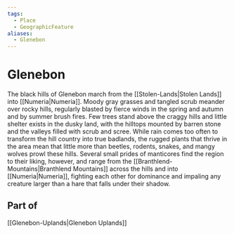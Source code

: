 ```yaml
---
tags:
  - Place
  - GeographicFeature
aliases:
  - Glenebon
---
```

# Glenebon
The black hills of Glenebon march from the [[Stolen-Lands|Stolen Lands]] into [[Numeria|Numeria]]. Moody gray grasses and tangled scrub meander over rocky hills, regularly blasted by fierce winds in the spring and autumn and by summer brush fires. Few trees stand above the craggy hills and little shelter exists in the dusky land, with the hilltops mounted by barren stone and the valleys filled with scrub and scree. While rain comes too often to transform the hill country into true badlands, the rugged plants that thrive in the area mean that little more than beetles, rodents, snakes, and mangy wolves prowl these hills. Several small prides of manticores find the region to their liking, however, and range from the [[Branthlend-Mountains|Branthlend Mountains]] across the hills and into [[Numeria|Numeria]], fighting each other for dominance and impaling any creature larger than a hare that falls under their shadow.

## Part of
[[Glenebon-Uplands|Glenebon Uplands]]